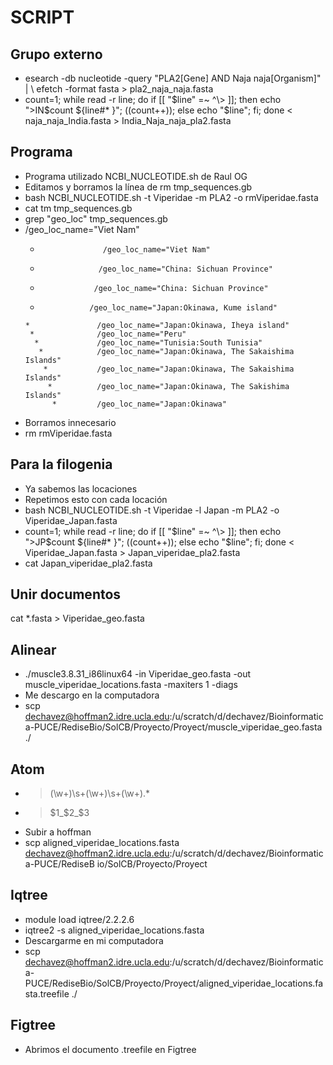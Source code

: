 # SCRIPT
## Grupo externo
* esearch -db nucleotide -query "PLA2[Gene] AND Naja naja[Organism]" | \ efetch -format fasta > pla2_naja_naja.fasta
* count=1; while read -r line; do if [[ "$line" =~ ^\> ]]; then echo ">IN$count ${line#* }"; ((count++)); else echo "$line"; fi; done < naja_naja_India.fasta > India_Naja_naja_pla2.fasta

## Programa 
* Programa utilizado NCBI_NUCLEOTIDE.sh de Raul OG 
* Editamos y borramos la línea de rm tmp_sequences.gb
* bash NCBI_NUCLEOTIDE.sh -t Viperidae -m PLA2 -o rmViperidae.fasta
* cat tm tmp_sequences.gb
* grep "geo_loc" tmp_sequences.gb
* /geo_loc_name="Viet Nam"
  *                   /geo_loc_name="Viet Nam"
   *                  /geo_loc_name="China: Sichuan Province"
    *                 /geo_loc_name="China: Sichuan Province"
     *                /geo_loc_name="Japan:Okinawa, Kume island"
      *               /geo_loc_name="Japan:Okinawa, Iheya island"
       *              /geo_loc_name="Peru"
        *             /geo_loc_name="Tunisia:South Tunisia"
         *            /geo_loc_name="Japan:Okinawa, The Sakaishima Islands"
          *           /geo_loc_name="Japan:Okinawa, The Sakaishima Islands"
           *          /geo_loc_name="Japan:Okinawa, The Sakishima Islands"
            *         /geo_loc_name="Japan:Okinawa"
* Borramos innecesario
* rm rmViperidae.fasta 
## Para la filogenia
* Ya sabemos las locaciones  
* Repetimos esto con cada locación 
* bash NCBI_NUCLEOTIDE.sh -t Viperidae -l Japan -m PLA2 -o Viperidae_Japan.fasta
* count=1; while read -r line; do if [[ "$line" =~ ^\> ]]; then echo ">JP$count ${line#* }"; ((count++)); else echo "$line"; fi; done < Viperidae_Japan.fasta > Japan_viperidae_pla2.fasta
* cat Japan_viperidae_pla2.fasta
## Unir documentos
cat *.fasta > Viperidae_geo.fasta
## Alinear 
* ./muscle3.8.31_i86linux64 -in Viperidae_geo.fasta -out muscle_viperidae_locations.fasta                 -maxiters 1 -diags
* Me descargo en la computadora 
* scp dechavez@hoffman2.idre.ucla.edu:/u/scratch/d/dechavez/Bioinformatica-PUCE/RediseBio/SolCB/Proyecto/Proyect/muscle_viperidae_geo.fasta ./
## Atom
* >(\w+)\s+(\w+)\s+(\w+).*
* >$1_$2_$3
* Subir a hoffman
* scp aligned_viperidae_locations.fasta dechavez@hoffman2.idre.ucla.edu:/u/scratch/d/dechavez/Bioinformatica-PUCE/RediseB
io/SolCB/Proyecto/Proyect
## Iqtree
* module load iqtree/2.2.2.6
* iqtree2 -s aligned_viperidae_locations.fasta
* Descargarme en mi computadora
* scp dechavez@hoffman2.idre.ucla.edu:/u/scratch/d/dechavez/Bioinformatica-PUCE/RediseBio/SolCB/Proyecto/Proyect/aligned_viperidae_locations.fasta.treefile ./
## Figtree
* Abrimos el documento .treefile en Figtree
